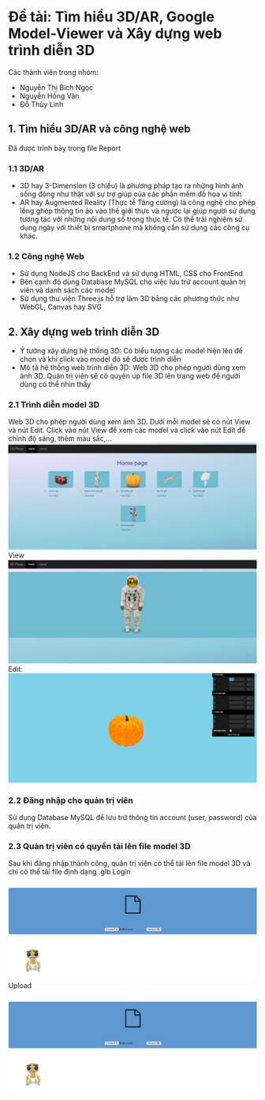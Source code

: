 # Đề tài: Tìm hiểu 3D/AR, Google Model-Viewer và Xây dựng web trình diễn 3D

Các thành viên trong nhóm:
- Nguyễn Thị Bích Ngọc
- Nguyễn Hồng Vân
- Đỗ Thùy Linh
## 1. Tìm hiểu 3D/AR và công nghệ web
Đã được trình bày trong file Report

### 1.1 3D/AR
-	3D hay 3-Dimension (3 chiều) là phương pháp tạo ra những hình ảnh sống động như thật với sự trợ giúp của các phần mềm đồ họa vi tính
-	AR hay Augmented Reality (Thực tế Tăng cường) là công nghệ cho phép lồng ghép thông tin ảo vào thế giới thực và ngược lại giúp người sử dụng tương tác với những nội dung số trong thực tế. Có thể trải nghiệm sử dụng ngày với thiết bị smartphone mà không cần sử dụng các công cụ khác.

### 1.2 Công nghệ Web
- Sử dụng NodeJS cho BackEnd và sử dụng HTML, CSS cho FrontEnd
- Bên cạnh đó dùng Database MySQL cho việc lưu trữ account quản trị viên và danh sách các model 
- Sử dụng thư viện Three.js hỗ trợ làm 3D bằng các phương thức như WebGL, Canvas hay SVG
## 2. Xây dựng web trình diễn 3D
- Ý tưởng xây dựng hệ thống 3D: Có biểu tượng các model hiện lên để chọn và khi click vào model đó sẽ được trình diễn 
- Mô tả hệ thống web trình diễn 3D: Web 3D cho phép người dùng xem ảnh 3D. Quản trị viên sẽ có quyền up file 3D lên trang web để người dùng có thể nhìn thấy
### 2.1 Trình diễn model 3D
Web 3D cho phép người dùng xem ảnh 3D. Dưới mỗi model sẽ có nút View và nút Edit. Click vào nút View để xem các model và click vào nút Edit để chỉnh độ sáng, thêm màu sắc,...
![Alt text](descriptionImg/home.png)
View
![Alt text](descriptionImg/view.png)
Edit: 
![Alt text](descriptionImg/edit.png)
### 2.2 Đăng nhập cho quản trị viên
Sử dụng Database MySQL để lưu trữ thông tin account (user, password) của quản trị viên.

### 2.3 Quản trị viên có quyền tải lên file model 3D
Sau khi đăng nhập thành công, quản trị viên có thể tải lên file model 3D và chỉ có thể tải file định dạng .glb
Login
![Alt text](descriptionImg/upload.png)
Upload
![Alt text](descriptionImg/upload.png)

